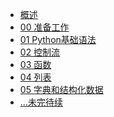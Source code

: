 <!-- docs/_sidebar.md -->

<div class="sidebar-content">

* [概述](/?id=概述)
* [00 准备工作](/python/python-prepare.md)
* [01 Python基础语法](/python/python-basic.md)
* [02 控制流](/python/python-control_flow.md)
* [03 函数](/python/python-function.md)
* [04 列表](/python/python-list.md)
* [05 字典和结构化数据](/python/python-dictionary.md)
* [...未完待续](#)

<div>